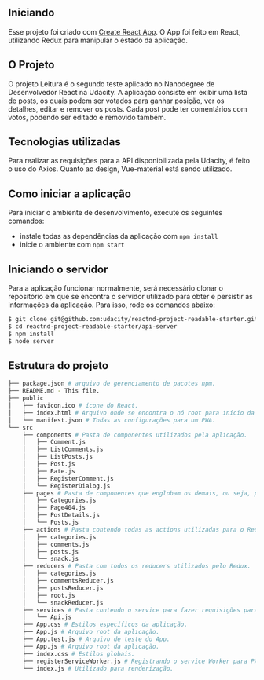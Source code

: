 ## Iniciando

Esse projeto foi criado com [Create React App](https://github.com/facebookincubator/create-react-app).
O App foi feito em React, utilizando Redux para manipular o estado da aplicação.

## O Projeto

O projeto Leitura é o segundo teste aplicado no Nanodegree de Desenvolvedor React na Udacity.
A aplicação consiste em exibir uma lista de posts, os quais podem ser votados para ganhar posição, ver os detalhes, editar
e remover os posts. Cada post pode ter comentários com votos, podendo ser editado e removido também.

## Tecnologias utilizadas

Para realizar as requisições para a API disponibilizada pela Udacity, é feito o uso do Axios.
Quanto ao design, Vue-material está sendo utilizado.

## Como iniciar a aplicação

Para iniciar o ambiente de desenvolvimento, execute os seguintes comandos:

* instale todas as dependências da aplicação com `npm install`
* inicie o ambiente com `npm start`

## Iniciando o servidor

Para a aplicação funcionar normalmente, será necessário clonar o repositório em que se encontra o servidor utilizado
para obter e persistir as informações da aplicação. Para isso, rode os comandos abaixo:

```sh
$ git clone git@github.com:udacity/reactnd-project-readable-starter.git
$ cd reactnd-project-readable-starter/api-server
$ npm install
$ node server
```

## Estrutura do projeto
```bash
├── package.json # arquivo de gerenciamento de pacotes npm.
├── README.md - This file.
├── public
│   ├── favicon.ico # ícone do React.
│   ├── index.html # Arquivo onde se encontra o nó root para início da aplicação.
│   └── manifest.json # Todas as configurações para um PWA.
└── src
    ├── components # Pasta de componentes utilizados pela aplicação.
    │   ├── Comment.js
    │   ├── ListComments.js
    │   ├── ListPosts.js
    │   ├── Post.js
    │   ├── Rate.js
    │   ├── RegisterComment.js
    │   └── RegisterDialog.js
    ├── pages # Pasta de componentes que englobam os demais, ou seja, páginas.
    │   ├── Categories.js
    │   ├── Page404.js
    │   ├── PostDetails.js
    │   └── Posts.js
    ├── actions # Pasta contendo todas as actions utilizadas para o Redux.
    │   ├── categories.js
    │   ├── comments.js
    │   ├── posts.js
    │   └── snack.js
    ├── reducers # Pasta com todos os reducers utilizados pelo Redux.
    │   ├── categories.js
    │   ├── commentsReducer.js
    │   ├── postsReducer.js
    │   ├── root.js
    │   └── snackReducer.js
    ├── services # Pasta contendo o service para fazer requisições para a API.
    │   └── Api.js
    ├── App.css # Estilos específicos da aplicação.
    ├── App.js # Arquivo root da aplicação.
    ├── App.test.js # Arquivo de teste do App.
    ├── App.js # Arquivo root da aplicação.
    ├── index.css # Estilos globais.
    ├── registerServiceWorker.js # Registrando o service Worker para PWA.
    └── index.js # Utilizado para renderização.
```

